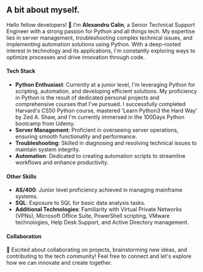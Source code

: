 ## A bit about myself.


Hello fellow developers! 👋 I'm **Alexandru Calin**, a Senior Technical Support Engineer with a strong passion for Python and all things tech. My expertise lies in server management, troubleshooting complex technical issues, and implementing automation solutions using Python. With a deep-rooted interest in technology and its applications, I'm constantly exploring ways to optimize processes and drive innovation through code. <br>

#### Tech Stack

- **Python Enthusiast**: Currently at a junior level, I'm leveraging Python for scripting, automation, and developing efficient solutions. My proficiency in Python is the result of dedicated personal projects and comprehensive courses that I've pursued. I successfully completed Harvard's CS50 Python course, mastered 'Learn Python3 the Hard Way' by Zed A. Shaw, and I'm currently immersed in the 100Days Python bootcamp from Udemy.
- **Server Management**: Proficient in overseeing server operations, ensuring smooth functionality and performance.
- **Troubleshooting**: Skilled in diagnosing and resolving technical issues to maintain system integrity.
- **Automation**: Dedicated to creating automation scripts to streamline workflows and enhance productivity.

#### Other Skills

- **AS/400**: Junior level proficiency achieved in managing mainframe systems.
- **SQL**: Exposure to SQL for basic data analysis tasks.
- **Additional Technologies**: Familiarity with Virtual Private Networks (VPNs), Microsoft Office Suite, PowerShell scripting, VMware technologies, Help Desk Support, and Active Directory management.
  
#### Collaboration

🚀 Excited about collaborating on projects, brainstorming new ideas, and contributing to the tech community! Feel free to connect and let's explore how we can innovate and create together.
